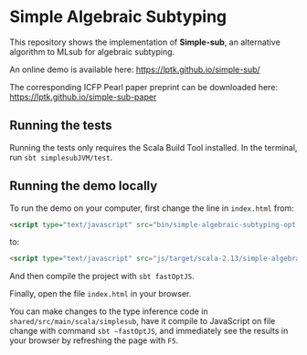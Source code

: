 # Simple Algebraic Subtyping

This repository shows the implementation of **Simple-sub**,
an alternative algorithm to MLsub for algebraic subtyping.

An online demo is available here: https://lptk.github.io/simple-sub/

The corresponding ICFP Pearl paper preprint can be downloaded here: https://lptk.github.io/simple-sub-paper


## Running the tests

Running the tests only requires the Scala Build Tool installed.
In the terminal, run `sbt simplesubJVM/test`.


## Running the demo locally

To run the demo on your computer, first change the line in `index.html` from:
```html
<script type="text/javascript" src="bin/simple-algebraic-subtyping-opt.js"></script>
```
to:
```html
<script type="text/javascript" src="js/target/scala-2.13/simple-algebraic-subtyping-fastopt.js"></script>
```

And then compile the project with `sbt fastOptJS`.

Finally, open the file `index.html` in your browser.

You can make changes to the type inference code
in `shared/src/main/scala/simplesub`,
have it compile to JavaScript on file change with command
`sbt ~fastOptJS`,
and immediately see the results in your browser by refreshing the page with `F5`.
